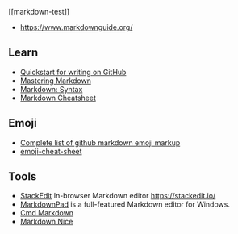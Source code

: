 [[markdown-test]]
- https://www.markdownguide.org/



## Learn
- [Quickstart for writing on GitHub](https://docs.github.com/en/get-started/writing-on-github/getting-started-with-writing-and-formatting-on-github/quickstart-for-writing-on-github)
- [Mastering Markdown](https://guides.github.com/features/mastering-markdown/)
- [Markdown: Syntax](http://daringfireball.net/projects/markdown/syntax "hello, markdown!") 
- [Markdown Cheatsheet](https://github.com/adam-p/markdown-here/wiki/Markdown-Cheatsheet)



## Emoji
- [Complete list of github markdown emoji markup](https://gist.github.com/rxaviers/7360908)
- [emoji-cheat-sheet](https://github.com/ikatyang/emoji-cheat-sheet)



## Tools
- [StackEdit](https://github.com/benweet/stackedit) In-browser Markdown editor https://stackedit.io/
- [MarkdownPad](http://markdownpad.com/) is a full-featured Markdown editor for Windows.
- [Cmd Markdown](https://www.zybuluo.com/mdeditor)
- [Markdown Nice](https://draw.mdnice.com/)

